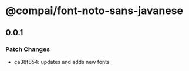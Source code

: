 # @compai/font-noto-sans-javanese

## 0.0.1
### Patch Changes

- ca38f854: updates and adds new fonts
